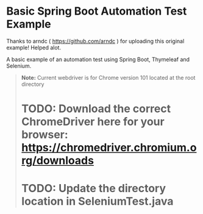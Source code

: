 # Basic Spring Boot Automation Test Example 
Thanks to arndc ( https://github.com/arndc ) for uploading this original example! Helped alot.

A basic example of an automation test using Spring Boot, Thymeleaf and Selenium.

> **Note:** Current webdriver is for Chrome version 101 located at the root directory
> # TODO: Download the correct ChromeDriver here for your browser: https://chromedriver.chromium.org/downloads
> # TODO: Update the directory location in SeleniumTest.java 


